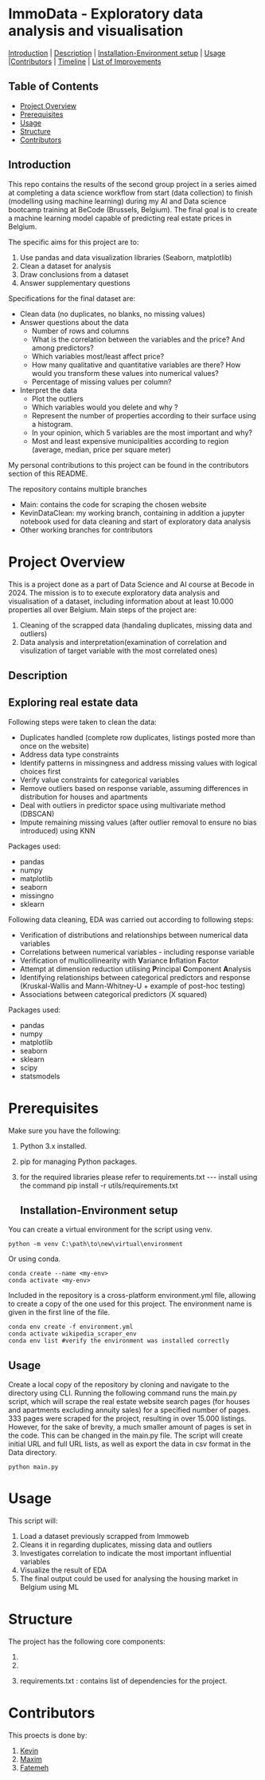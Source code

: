 # **ImmoData - Exploratory data analysis and visualisation**

[Introduction](#Introduction)     |     [Description](#Description)     |       [Installation-Environment setup](#Installation-Environment-setup)    |       [Usage](#Usage)    |[Contributors](#Contributors)    |      [Timeline](#Timeline)       |       [List of Improvements](#list-of-improvements)  

## Table of Contents
- [Project Overview](#project_overview)
- [Prerequisites](#Prerequisites)
- [Usage](#Usage)
- [Structure](#Structure)
- [Contributors](#Contributors)

## **Introduction**

This repo contains the results of the second group project in a series aimed at completing a data science workflow from start (data collection) to finish (modelling using machine learning) during my AI and Data science bootcamp training at BeCode (Brussels, Belgium). The final goal is to create a machine learning model capable of predicting real estate prices in Belgium.

The specific aims for this project are to:
1. Use pandas and data visualization libraries (Seaborn, matplotlib)
2. Clean a dataset for analysis
3. Draw conclusions from a dataset
4. Answer supplementary questions

Specifications for the final dataset are:
- Clean data (no duplicates, no blanks, no missing values)
- Answer questions about the data
    - Number of rows and columns
    - What is the correlation between the variables and the price? And among predictors?
    - Which variables most/least affect price?
    - How many qualitative and quantitative variables are there? How would you transform these values into numerical values?
    - Percentage of missing values per column?
- Interpret the data
    - Plot the outliers
    - Which variables would you delete and why ?
    - Represent the number of properties according to their surface using a histogram.
    - In your opinion, which 5 variables are the most important and why?
    - Most and least expensive municipalities according to region (average, median, price per square meter)

My personal contributions to this project can be found in the contributors section of this README.

The repository contains multiple branches
- Main: contains the code for scraping the chosen website
- KevinDataClean: my working branch, containing in addition a jupyter notebook used for data cleaning and start of exploratory data analysis
- Other working branches for contributors


# Project Overview
This is a project done as a part of Data Science and AI course at Becode in 2024.
The mission is to to execute exploratory data analysis and visualisation of a dataset, including information about at least 10.000 properties all over Belgium. 
Main steps of the project are:
1. Cleaning of the scrapped data (handaling duplicates, missing data and outliers)
2.  Data analysis and interpretation(examination of correlation and visulization of target variable with the most correlated ones)

## **Description**
## Exploring real estate data

Following steps were taken to clean the data: 
- Duplicates handled (complete row duplicates, listings posted more than once on the website)
- Address data type constraints
- Identify patterns in missingness and address missing values with logical choices first
- Verify value constraints for categorical variables
- Remove outliers based on response variable, assuming differences in distribution for houses and apartments
- Deal with outliers in predictor space using multivariate method (DBSCAN)
- Impute remaining missing values (after outlier removal to ensure no bias introduced) using KNN

Packages used:
- pandas
- numpy
- matplotlib
- seaborn
- missingno
- sklearn

Following data cleaning, EDA was carried out according to following steps:
- Verification of distributions and relationships between numerical data variables
- Correlations between numerical variables - including response variable
- Verification of multicollinearity with **V**ariance **I**nflation **F**actor
- Attempt at dimension reduction utilising **P**rincipal **C**omponent **A**nalysis
- Identifying relationships between categorical predictors and response (Kruskal-Wallis and Mann-Whitney-U + example of post-hoc testing)
- Associations between categorical predictors (Χ squared)

Packages used:
- pandas
- numpy
- matplotlib
- seaborn
- sklearn
- scipy
- statsmodels

# Prerequisites
Make sure you have the following:

1. Python 3.x installed.
2. pip for managing Python packages.
3. for the required libraries please refer to 
    requirements.txt --- install using the command pip install -r utils/requirements.txt

   ## **Installation-Environment setup**

You can create a virtual environment for the script using venv.
```shell
python -m venv C:\path\to\new\virtual\environment
```

Or using conda.
```shell
conda create --name <my-env>
conda activate <my-env>
```

Included in the repository is a cross-platform environment.yml file, allowing to create a copy of the one used for this project. The environment name is given in the first line of the file.
```shell
conda env create -f environment.yml
conda activate wikipedia_scraper_env
conda env list #verify the environment was installed correctly
```

## **Usage**

Create a local copy of the repository by cloning and navigate to the directory using CLI. Running the following command runs the main.py script, which will scrape the real estate website search pages (for houses and apartments excluding annuity sales) for a specified number of pages. 333 pages were scraped for the project, resulting in over 15.000 listings. However, for the sake of brevity, a much smaller amount of pages is set in the code. This can be changed in the main.py file. The script will create initial URL and full URL lists, as well as export the data in csv format in the Data directory.

```shell
python main.py
```


# Usage

This script will:
1. Load a dataset previously scrapped from Immoweb
2. Cleans it in regarding duplicates, missing data and outliers
3. Investigates correlation to indicate the most important influential variables
4. Visualize the result of EDA
5. The final output could be used for analysing the housing market in Belgium using ML


# Structure
The project has the following core components:

1.
    
2. 

3. requirements.txt : contains list of dependencies for the project.

# Contributors 
This proects is done by:
1. [Kevin](https://github.com/kvnpotter)
2. [Maxim](https://github.com/MaximSchuermans)
3. [Fatemeh](https://github.com/Fatemeh992)


